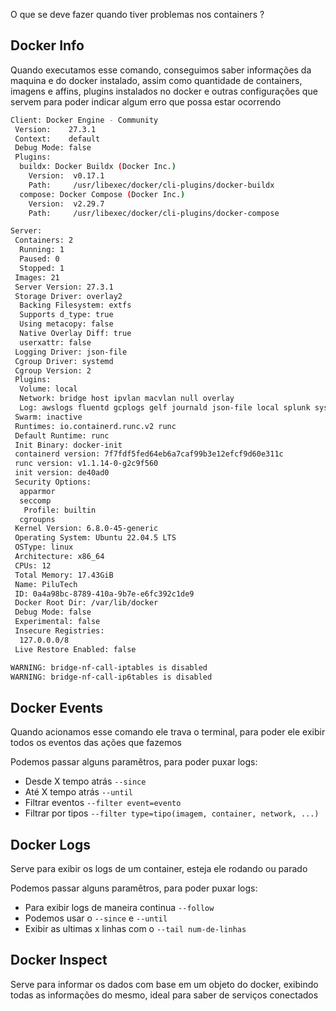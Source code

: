  O que se deve fazer quando tiver problemas nos containers ? 


## Docker Info 
Quando executamos esse comando, conseguimos saber informações da maquina e do docker instalado, assim como quantidade de containers, imagens e affins, plugins instalados no docker e outras configurações que servem para poder indicar algum erro que possa estar ocorrendo

```bash
Client: Docker Engine - Community
 Version:    27.3.1
 Context:    default
 Debug Mode: false
 Plugins:
  buildx: Docker Buildx (Docker Inc.)
    Version:  v0.17.1
    Path:     /usr/libexec/docker/cli-plugins/docker-buildx
  compose: Docker Compose (Docker Inc.)
    Version:  v2.29.7
    Path:     /usr/libexec/docker/cli-plugins/docker-compose

Server:
 Containers: 2
  Running: 1
  Paused: 0
  Stopped: 1
 Images: 21
 Server Version: 27.3.1
 Storage Driver: overlay2
  Backing Filesystem: extfs
  Supports d_type: true
  Using metacopy: false
  Native Overlay Diff: true
  userxattr: false
 Logging Driver: json-file
 Cgroup Driver: systemd
 Cgroup Version: 2
 Plugins:
  Volume: local
  Network: bridge host ipvlan macvlan null overlay
  Log: awslogs fluentd gcplogs gelf journald json-file local splunk syslog
 Swarm: inactive
 Runtimes: io.containerd.runc.v2 runc
 Default Runtime: runc
 Init Binary: docker-init
 containerd version: 7f7fdf5fed64eb6a7caf99b3e12efcf9d60e311c
 runc version: v1.1.14-0-g2c9f560
 init version: de40ad0
 Security Options:
  apparmor
  seccomp
   Profile: builtin
  cgroupns
 Kernel Version: 6.8.0-45-generic
 Operating System: Ubuntu 22.04.5 LTS
 OSType: linux
 Architecture: x86_64
 CPUs: 12
 Total Memory: 17.43GiB
 Name: PiluTech
 ID: 0a4a98bc-8789-410a-9b7e-e6fc392c1de9
 Docker Root Dir: /var/lib/docker
 Debug Mode: false
 Experimental: false
 Insecure Registries:
  127.0.0.0/8
 Live Restore Enabled: false

WARNING: bridge-nf-call-iptables is disabled
WARNING: bridge-nf-call-ip6tables is disabled
```

## Docker Events

Quando acionamos esse comando ele trava o terminal, para poder ele exibir todos os eventos das ações que fazemos

Podemos passar alguns paramêtros, para poder puxar logs: 
- Desde X tempo atrás `--since`
- Até X tempo atrás `--until`
- Filtrar eventos `--filter event=evento`
- Filtrar por tipos `--filter type=tipo(imagem, container, network, ...)`
## Docker Logs
Serve para exibir os logs de um container, esteja ele rodando ou parado 

Podemos passar alguns paramêtros, para poder puxar logs: 
- Para exibir logs de maneira continua `--follow`
- Podemos usar o `--since` e `--until` 
- Exibir as ultimas x linhas com o `--tail num-de-linhas`
## Docker Inspect
Serve para informar os dados com base em um objeto do docker, exibindo todas as informações do mesmo, ideal para saber de serviços conectados 